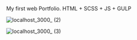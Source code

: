 My first web Portfolio.
HTML + SCSS + JS + GULP

![localhost_3000_ (2)](https://user-images.githubusercontent.com/61510461/225578489-cf828c34-23ea-4580-905e-f7b4e17f9e37.png)

![localhost_3000_ (3)](https://user-images.githubusercontent.com/61510461/225578908-5ec607b9-4c51-4fdd-9e95-a0d7dd58fae7.png)
